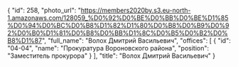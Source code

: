 {
    "id": 258,
    "photo_url": "https://members2020by.s3.eu-north-1.amazonaws.com/128059_%D0%92%D0%BE%D0%BB%D0%BE%D1%85%D0%94%D0%BC%D0%B8%D1%82%D1%80%D0%B8%D0%B9%D0%92%D0%B0%D1%81%D0%B8%D0%BB%D1%8C%D0%B5%D0%B2%D0%B8%D1%87",
    "full_name": "Волох Дмитрий Васильевич",
    "offices": [
        {
            "id": "04-04",
            "name": "Прокуратура Вороновского района",
            "position": "Заместитель прокурора"
        }
    ],
    "title": "Волох Дмитрий Васильевич"
}